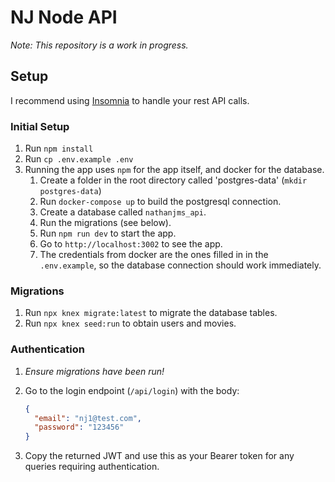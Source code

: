 # NJ Node API

_Note: This repository is a work in progress._

## Setup

I recommend using [Insomnia](https://insomnia.rest/) to handle your rest API calls.

### Initial Setup

1. Run `npm install`
1. Run `cp .env.example .env`
1. Running the app uses `npm` for the app itself, and docker for the database.
   1. Create a folder in the root directory called 'postgres-data' (`mkdir postgres-data`)
   1. Run `docker-compose up` to build the postgresql connection.
   1. Create a database called `nathanjms_api`.
   1. Run the migrations (see below).
   1. Run `npm run dev` to start the app.
   1. Go to `http://localhost:3002` to see the app.
   1. The credentials from docker are the ones filled in in the `.env.example`, so the database connection should work immediately.

### Migrations

1. Run `npx knex migrate:latest` to migrate the database tables.
1. Run `npx knex seed:run` to obtain users and movies.

### Authentication

1. _Ensure migrations have been run!_
1. Go to the login endpoint (`/api/login`) with the body:

   ```json
   {
     "email": "nj1@test.com",
     "password": "123456"
   }
   ```

1. Copy the returned JWT and use this as your Bearer token for any queries requiring authentication.
